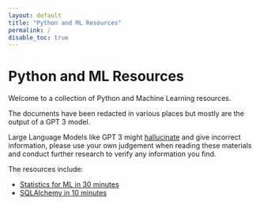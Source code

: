 ```yaml
---
layout: default 
title: "Python and ML Resources"
permalink: /
disable_toc: true
---
```


# Python and ML Resources

Welcome to a collection of Python and Machine Learning resources. 

The documents have been redacted in various places but mostly are the output of a GPT 3 model.

Large Language Models like GPT 3 might [hallucinate](https://en.wikipedia.org/wiki/Hallucination_(artificial_intelligence)#:~:text=AI%20hallucination%20gained%20prominence%20around,falsehoods%20within%20its%20generated%20content.) and give incorrect information, please use your own judgement when reading these materials and conduct further research to verify any information you find.


The resources include:

- [Statistics for ML in 30 minutes](./stats-for-ml-in-30-minutes.md)
- [SQLAlchemy in 10 minutes](./sqlalchemy-in-10-minutes.md)